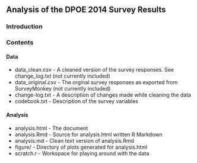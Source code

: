 ## Analysis of the DPOE 2014 Survey Results

### Introduction

### Contents

#### Data
* data_clean.csv - A cleaned version of the survey responses. See change_log.txt (not currently included)
* data_original.csv - The orginal survey responses as exported from SurveyMonkey (not currently included)
* change-log.txt - A description of changes made while cleaning the data
* codebook.txt - Description of the survey variables

#### Analysis
* analysis.html - The document
* analysis.Rmd - Source for analysis.html written R Markdown
* analysis.md - Clean text version of analysis.Rmd
* figure/ - Directory of plots generated for analysis.html
* scratch.r - Workspace for playing around with the data
